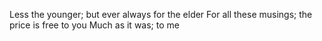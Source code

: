 Less the younger; but ever always for the elder
For all these musings; the price is free to you
Much as it was; to me
